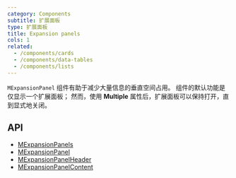 ```yaml
---
category: Components
subtitle: 扩展面板
type: 扩展面板
title: Expansion panels
cols: 1
related:
  - /components/cards
  - /components/data-tables
  - /components/lists
---
```


`MExpansionPanel` 组件有助于减少大量信息的垂直空间占用。 组件的默认功能是仅显示一个扩展面板； 然而，使用 **Multiple** 属性后，扩展面板可以保持打开，直到显式地关闭。

## API

- [MExpansionPanels](/api/MExpansionPanels)
- [MExpansionPanel](/api/MExpansionPanel)
- [MExpansionPanelHeader](/api/MExpansionPanelHeader)
- [MExpansionPanelContent](/api/MExpansionPanelContent)